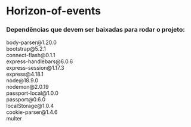 ﻿# Horizon-of-events

<h3>Dependências que devem ser baixadas para rodar o projeto:</h3>
body-parser@1.20.0<br>
bootstrap@5.2.1<br>
connect-flash@0.1.1<br>
express-handlebars@6.0.6<br>
express-session@1.17.3<br>
express@4.18.1<br>
node@18.9.0<br>
nodemon@2.0.19<br>
passport-local@1.0.0<br>
passport@0.6.0<br>
localStorage@1.0.4<br>
cookie-parser@1.4.6<br>
multer<br>
